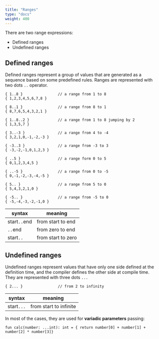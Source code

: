 ```yaml
---
title: "Ranges"
type: "docs"
weight: 400
---
```


There are two range expressions:

- Defined ranges
- Undefined ranges

## Defined ranges

Defined ranges represent a group of values that are generated as a sequence based on some predefined rules. Ranges are represented with two dots  `..` operator.

```
{ 1..8 }                // a range from 1 to 8
{ 1,2,3,4,5,6,7,8 }

{ 8..1 }                // a range from 8 to 1
{ 8,7,6,5,4,3,2,1 }

{ 1..8..2 }             // a range from 1 to 8 jumping by 2
{ 1,3,5,7 }

{ 3..-3 }               // a range from 4 to -4
{ 3,2,1,0,-1,-2,-3 }

{ -3..3 }               // a range from -3 to 3
{ -3,-2,-1,0,1,2,3 }

{ ..5 }                 // a range form 0 to 5 
{ 0,1,2,3,4,5 }

{ ..-5 }                // a range from 0 to -5
{ 0,-1,-2,-3,-4,-5 }

{ 5.. }                 // a range from 5 to 0
{ 5,4,3,2,1,0 }

{ -5.. }                // a range from -5 to 0
{ -5,-4,-3,-2,-1,0 }
```

syntax | meaning
--- | ---
start`..`end | from start to end
`..`end | from zero to end
start`..` | from start to zero

## Undefined ranges

Undefined ranges represent values that have only one side defined at the definition time, and the compiler defines the other side at compile time. They are represented with three dots `...`

```
{ 2... }                // from 2 to infinity
```

syntax | meaning
--- | ---
start`...` | from start to infinite


In most of the cases, they are used for **variadic parameters** passing:
```
fun calc(number: ...int): int = { return number[0] + number[1] + number[2] * number[3]}
```
